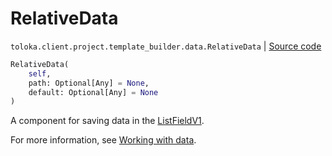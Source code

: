 # RelativeData
`toloka.client.project.template_builder.data.RelativeData` | [Source code](https://github.com/Toloka/toloka-kit/blob/v1.2.1/src/client/project/template_builder/data.py#L100)

```python
RelativeData(
    self,
    path: Optional[Any] = None,
    default: Optional[Any] = None
)
```

A component for saving data in the [ListFieldV1](toloka.client.project.template_builder.fields.ListFieldV1).


For more information, see [Working with data](https://toloka.ai/docs/template-builder/operations/work-with-data).

